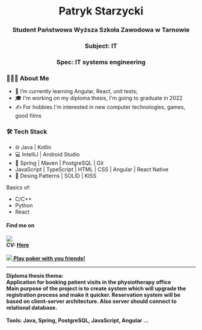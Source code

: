 <h1 align="center">Patryk Starzycki</h1>

<h3 align="center">Student Państwowa Wyższa Szkoła Zawodowa w Tarnowie</h3>
<h3 align="center">Subject: IT</h3>
<h3 align="center">Spec: IT systems engineering</h3>

<h3> 👨🏻‍💻 About Me </h3>

- 🔭  I’m currently learning Angular, React, unit tests;
- 🎓  I'm working on my diploma thesis, I'm going to graduate in 2022
- ✍️  For hobbies I'm interested in new computer technologies, games, good films

<h3>🛠 Tech Stack</h3>

- 🌐  Java | Kotlin 
- 💻  IntelliJ | Android Studio
- 🔧  Spring | Maven | PostgreSQL | Git
- JavaScript | TypeScript | HTML | CSS | Angular | React Native
- :blue_book: Desing Patterns | SOLID | KISS

Basics of:
- C/C++
- Python
- React

<h4>Find me on</h4>
<a href="https://www.linkedin.com/in/patryk-starzycki/"><img src="https://img.shields.io/badge/LinkedIn-0077B5?style=for-the-badge&logo=linkedin&logoColor=white" /></a><br>
<b>CV: <a href="https://github.com/fay3r/fay3r/blob/main/PatrykStarzyckiCv_new.pdf">Here</a>
 <br> <br>
 <a href="https://riverjackpoker.com/"><img src="https://github.com/montrosesoftware/facePokerReact/blob/master/public/favicon.png"/> Play poker with you friends!</a>

***
Diploma thesis thema:<br>
 <b> Application for booking patient visits in the physiotherapy office </b><br>
Main purpose of the project is to create system which will upgrade the registration process and make it quicker.
Reservation system will be based on client-server architecture. Also server should connect to relational database. <br> <br>
<b> Tools: Java, Spring, PostgreSQL, JavaScript, Angular ... </b>

